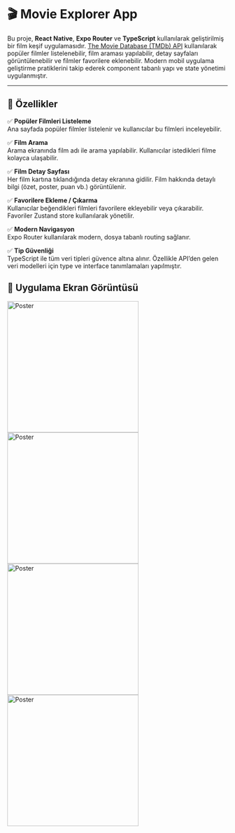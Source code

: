 # 🎬 Movie Explorer App

Bu proje, **React Native**, **Expo Router** ve **TypeScript** kullanılarak geliştirilmiş bir film keşif uygulamasıdır. [The Movie Database (TMDb) API](https://api.themoviedb.org/3) kullanılarak popüler filmler listelenebilir, film araması yapılabilir, detay sayfaları görüntülenebilir ve filmler favorilere eklenebilir. Modern mobil uygulama geliştirme pratiklerini takip ederek component tabanlı yapı ve state yönetimi uygulanmıştır.

---

## 🚀 Özellikler

✅ **Popüler Filmleri Listeleme**  
Ana sayfada popüler filmler listelenir ve kullanıcılar bu filmleri inceleyebilir.

✅ **Film Arama**  
Arama ekranında film adı ile arama yapılabilir. Kullanıcılar istedikleri filme kolayca ulaşabilir.

✅ **Film Detay Sayfası**  
Her film kartına tıklandığında detay ekranına gidilir. Film hakkında detaylı bilgi (özet, poster, puan vb.) görüntülenir.

✅ **Favorilere Ekleme / Çıkarma**  
Kullanıcılar beğendikleri filmleri favorilere ekleyebilir veya çıkarabilir. Favoriler Zustand store kullanılarak yönetilir.

✅ **Modern Navigasyon**  
Expo Router kullanılarak modern, dosya tabanlı routing sağlanır.

✅ **Tip Güvenliği**  
TypeScript ile tüm veri tipleri güvence altına alınır. Özellikle API’den gelen veri modelleri için type ve interface tanımlamaları yapılmıştır.

## 🎥 Uygulama Ekran Görüntüsü

<img src="https://github.com/user-attachments/assets/ad8c4255-ca86-4f78-8465-cdd87e92b33c" alt="Poster" width="300" style="margin-right: 50px;" />

<img src="https://github.com/user-attachments/assets/451546d5-a133-417c-8448-845d24146e1d" alt="Poster" width="300" style="margin-right: 50px;"/>

<img src="https://github.com/user-attachments/assets/e6700cdc-b863-4e9a-9ad5-17f8b9ad123c" alt="Poster" width="300" style="margin-right: 50px;"/>

<img src="https://github.com/user-attachments/assets/3217e860-32a3-4ff8-a1df-527cfa0e1317" alt="Poster" width="300" style="margin-right: 50px;"/>


